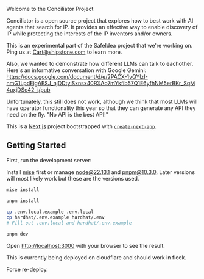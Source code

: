 Welcome to the Conciliator Project

Conciliator is a open source project that explores how to best work with AI agents that search for IP. It provides an effective way to enable discovery of IP while protecting the interests of the IP inventors and/or owners. 

This is an experimental part of the SafeIdea project that we're working on. Ping us at Cart@shipstone.com to learn more.

Also, we wanted to demonstrate how different LLMs can talk to eachother. Here's an informative conversation with Google Gemini: https://docs.google.com/document/d/e/2PACX-1vQYlzI-nmG1LpdEigAESJ_njDDtylSxnsx40RXAo7mYkfib57Q1E6yfhNM5erBKr_SqM4uxjDSo42_j/pub

Unfortunately, this still does not work, although we think that most LLMs will have operator functionality this year so that they can generate any API they need on the fly. "No API is the best API!"

This is a [Next.js](https://nextjs.org) project bootstrapped with [`create-next-app`](https://nextjs.org/docs/app/api-reference/cli/create-next-app).

## Getting Started

First, run the development server:

Install [mise](https://mise.jdx.dev/getting-started.html) first or 
manage node@22.13.1 and pnpm@10.3.0. Later versions will most likely work
but these are the versions used.

```bash
mise install
```

```bash
pnpm install
```

```bash
cp .env.local.example .env.local
cp hardhat/.env.example hardhat/.env
# Fill out .env.local and hardhat/.env.example
```

```bash
pnpm dev
```

Open [http://localhost:3000](http://localhost:3000) with your browser to see the result.

This is currently being deployed on cloudflare and should work in fleek.

Force re-deploy.